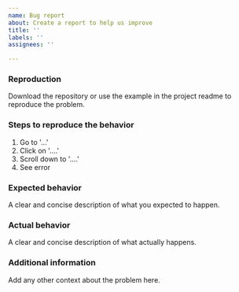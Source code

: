 ```yaml
---
name: Bug report
about: Create a report to help us improve
title: ''
labels: ''
assignees: ''

---
```


### Reproduction

Download the repository or use the example in the project readme to reproduce the problem.

### Steps to reproduce the behavior

1. Go to '...'
2. Click on '....'
3. Scroll down to '....'
4. See error

### Expected behavior

A clear and concise description of what you expected to happen.

### Actual behavior

A clear and concise description of what actually happens.

### Additional information

Add any other context about the problem here.
